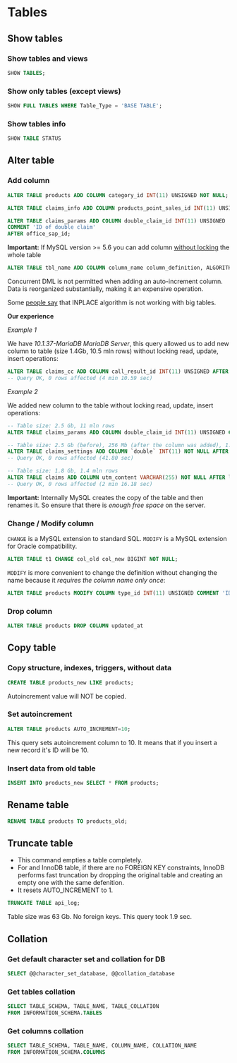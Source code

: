 # Tables

## Show tables

### Show tables and views

```sql
SHOW TABLES;
```

### Show only tables (except views)

```sql
SHOW FULL TABLES WHERE Table_Type = 'BASE TABLE';
```

### Show tables info

```sql
SHOW TABLE STATUS
```

## Alter table

### Add column

```sql
ALTER TABLE products ADD COLUMN category_id INT(11) UNSIGNED NOT NULL;

ALTER TABLE claims_info ADD COLUMN products_point_sales_id INT(11) UNSIGNED AFTER city_name;

ALTER TABLE claims_params ADD COLUMN double_claim_id INT(11) UNSIGNED 
COMMENT 'ID of double claim'
AFTER office_sap_id;
```

**Important:** If MySQL version >= 5.6 you can add column [without locking](https://dev.mysql.com/doc/refman/5.6/en/innodb-online-ddl-operations.html#online-ddl-column-operations) the whole table

```sql
ALTER TABLE tbl_name ADD COLUMN column_name column_definition, ALGORITHM=INPLACE, LOCK=NONE;
```
Concurrent DML is not permitted when adding an auto-increment column. Data is reorganized substantially, making it an expensive operation.

Some [people say](https://medium.com/practo-engineering/mysql-zero-downtime-schema-update-without-algorithm-inplace-fd427ec5b681) that INPLACE algorithm is not working with big tables.

**Our experience**

*Example 1*

We have *10.1.37-MariaDB MariaDB Server*, this query allowed us to add new column to table (size 1.4Gb, 10.5 mln rows) without locking read, update, insert operations:

```sql
ALTER TABLE claims_cc ADD COLUMN call_result_id INT(11) UNSIGNED AFTER crm_status;
-- Query OK, 0 rows affected (4 min 10.59 sec)
```

*Example 2*

We added new column to the table without locking read, update, insert operations:

```sql
-- Table size: 2.5 Gb, 11 mln rows
ALTER TABLE claims_params ADD COLUMN double_claim_id INT(11) UNSIGNED COMMENT 'ID of double claim' AFTER office_sap_id;
```

```sql
-- Table size: 2.5 Gb (before), 256 Mb (after the column was added), 1.5 mln rows
ALTER TABLE claims_settings ADD COLUMN `double` INT(11) NOT NULL AFTER rule;
-- Query OK, 0 rows affected (41.80 sec)
```

```sql
-- Table size: 1.8 Gb, 1.4 mln rows
ALTER TABLE claims ADD COLUMN utm_content VARCHAR(255) NOT NULL AFTER ldg_utm_medium;
-- Query OK, 0 rows affected (2 min 16.18 sec)
```

**Important:** Internally MySQL creates the copy of the table and then renames it. So ensure that there is *enough free space* on the server.

### Change / Modify column

`CHANGE` is a MySQL extension to standard SQL. `MODIFY` is a MySQL extension for Oracle compatibility.

```sql
ALTER TABLE t1 CHANGE col_old col_new BIGINT NOT NULL;
```

`MODIFY` is more convenient to change the definition without changing the name because it *requires the column name only once*:

```sql
ALTER TABLE products MODIFY COLUMN type_id INT(11) UNSIGNED COMMENT 'ID of product type';
```

### Drop column

```sql
ALTER TABLE products DROP COLUMN updated_at
```

## Copy table

### Copy structure, indexes, triggers, without data

```sql
CREATE TABLE products_new LIKE products;
```
Autoincrement value will NOT be copied.

### Set autoincrement

```sql
ALTER TABLE products AUTO_INCREMENT=10;
```

This query sets autoincrement column to 10. It means that if you insert a new record it's ID will be 10.

### Insert data from old table

```sql
INSERT INTO products_new SELECT * FROM products;
```

## Rename table

```sql
RENAME TABLE products TO products_old;
```

## Truncate table

- This command empties a table completely. 
- For and InnoDB table, if there are no FOREIGN KEY constraints, InnoDB performs fast truncation by dropping the original table and creating an empty one with the same defenition.
- It resets AUTO_INCREMENT to 1.

```sql
TRUNCATE TABLE api_log;
```
Table size was 63 Gb. No foreign keys. This query took 1.9 sec. 

## Collation

### Get default character set and collation for DB

```sql
SELECT @@character_set_database, @@collation_database
```

### Get tables collation

```sql
SELECT TABLE_SCHEMA, TABLE_NAME, TABLE_COLLATION
FROM INFORMATION_SCHEMA.TABLES
```

### Get columns collation

```sql
SELECT TABLE_SCHEMA, TABLE_NAME, COLUMN_NAME, COLLATION_NAME 
FROM INFORMATION_SCHEMA.COLUMNS
```
